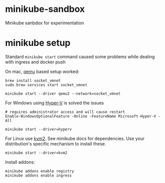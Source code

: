 # minikube-sandbox
Minikube sanbdox for experimentation


# minikube setup
Standard `minikube start` command caused some problems while dealing with ingress and docker push 

On mac, [qemu](https://minikube.sigs.k8s.io/docs/drivers/qemu/) based setup worked:
```shell
brew install socket_vmnet
sudo brew services start socket_vmnet

minikube start --driver qemu2 --network=socket_vmnet
```
For Windows using [Hyper-V](https://minikube.sigs.k8s.io/docs/drivers/hyperv/) is solved the issues
```shell
# requires administrator access and will cause restart
Enable-WindowsOptionalFeature -Online -FeatureName Microsoft-Hyper-V -All

minikube start --driver=hyperv 
```
For Linux use [kvm2](https://minikube.sigs.k8s.io/docs/drivers/kvm2/).
See minikube docs for dependencies.  Use your distribution's specific mechanism to install these.
```shell
minikube start --driver=kvm2
```

Install addons:
```shell
minikube addons enable registry
minikube addons enable ingress
```



